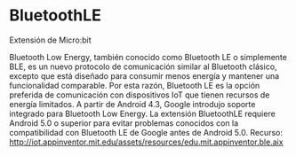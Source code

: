 # BluetoothLE
 Extensión de Micro:bit
 
Bluetooth Low Energy, también conocido como Bluetooth LE o simplemente BLE, es un nuevo protocolo de comunicación similar al Bluetooth clásico, excepto que está diseñado para consumir menos energía y mantener una funcionalidad comparable. Por esta razón, Bluetooth LE es la opción preferida de comunicación con dispositivos IoT que tienen recursos de energía limitados. A partir de Android 4.3, Google introdujo soporte integrado para Bluetooth Low Energy. La extensión BluetoothLE requiere Android 5.0 o superior para evitar problemas conocidos con la compatibilidad con Bluetooth LE de Google antes de Android 5.0.
Recurso: http://iot.appinventor.mit.edu/assets/resources/edu.mit.appinventor.ble.aix

